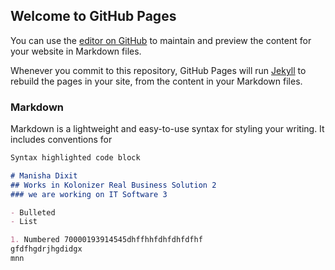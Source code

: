## Welcome to GitHub Pages

You can use the [editor on GitHub](https://github.com/manishadixit1996/manishadixit1996.github.io/edit/main/index.md) to maintain and preview the content for your website in Markdown files.

Whenever you commit to this repository, GitHub Pages will run [Jekyll](https://jekyllrb.com/) to rebuild the pages in your site, from the content in your Markdown files.

### Markdown

Markdown is a lightweight and easy-to-use syntax for styling your writing. It includes conventions for

```markdown
Syntax highlighted code block

# Manisha Dixit 
## Works in Kolonizer Real Business Solution 2
### we are working on IT Software 3

- Bulleted
- List

1. Numbered 70000193914545dhffhhfdhfdhfdfhf
gfdfhgdrjhgdidgx
mnn
